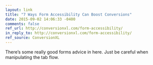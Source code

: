 ```yaml
---
layout: link
title: "7 Ways Form Accessibility Can Boost Conversions"
date: 2015-09-02 14:06:33 -0400
comments: false
ref_url: http://conversionxl.com/form-accessibility/
in_reply_to: http://conversionxl.com/form-accessibility/
ref_source: ConversionXL
---
```


There’s some really good forms advice in here. Just be careful when manipulating the tab flow.